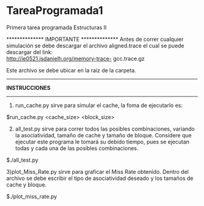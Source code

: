# TareaProgramada1
Primera tarea programada Estructuras II

************** IMPORTANTE **************
Antes de correr cualquier simulación se debe descargar el archivo aligned.trace el cual se puede descargar del link:  
http://ie0521.jsdanielh.org/memory-trace-
gcc.trace.gz

Este archivo se debe ubicar en la raiz de la carpeta.

***************************************** 
**************INSTRUCCIONES**************
*****************************************

1) run_cache.py sirve para simular el cache, la foma de ejecutarlo es:

$run_cache.py <associativity> <cache_size> <block_size>

2) all_test.py sirve para correr todos las posibles combinaciones, variando la asociatividad, tamaño de cache y tamaño de bloque. Considere que ejecutar este programa le tomará su debido tiempo, pues se ejecutan todas y cada una de las posibles combinaciones.

$./all_test.py

3)plot_Miss_Rate.py sirve para graficar el Miss Rate obtenido. Dentro del archivo se debe escribir el tipo de asociatividad deseado y los tamaños de cache y bloque. 

$./plot_miss_rate.py